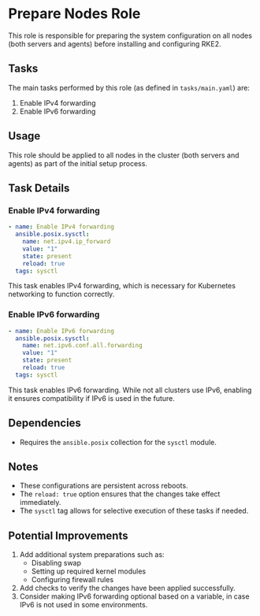 # Prepare Nodes Role

This role is responsible for preparing the system configuration on all nodes (both servers and agents) before installing and configuring RKE2.

## Tasks

The main tasks performed by this role (as defined in `tasks/main.yaml`) are:

1. Enable IPv4 forwarding
2. Enable IPv6 forwarding

## Usage

This role should be applied to all nodes in the cluster (both servers and agents) as part of the initial setup process.

## Task Details

### Enable IPv4 forwarding

```yaml
- name: Enable IPv4 forwarding
  ansible.posix.sysctl:
    name: net.ipv4.ip_forward
    value: "1"
    state: present
    reload: true
  tags: sysctl
```

This task enables IPv4 forwarding, which is necessary for Kubernetes networking to function correctly.

### Enable IPv6 forwarding

```yaml
- name: Enable IPv6 forwarding
  ansible.posix.sysctl:
    name: net.ipv6.conf.all.forwarding
    value: "1"
    state: present
    reload: true
  tags: sysctl
```

This task enables IPv6 forwarding. While not all clusters use IPv6, enabling it ensures compatibility if IPv6 is used in the future.

## Dependencies

- Requires the `ansible.posix` collection for the `sysctl` module.

## Notes

- These configurations are persistent across reboots.
- The `reload: true` option ensures that the changes take effect immediately.
- The `sysctl` tag allows for selective execution of these tasks if needed.

## Potential Improvements

1. Add additional system preparations such as:
   - Disabling swap
   - Setting up required kernel modules
   - Configuring firewall rules
2. Add checks to verify the changes have been applied successfully.
3. Consider making IPv6 forwarding optional based on a variable, in case IPv6 is not used in some environments.